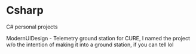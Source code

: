 # Csharp
C# personal projects


ModernUIDesign - Telemetry ground station for CURE, I named the project w/o the intention of making it into a ground station, if you can tell lol

